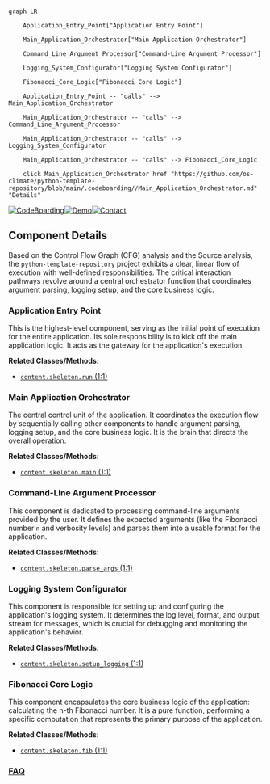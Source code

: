 ```mermaid

graph LR

    Application_Entry_Point["Application Entry Point"]

    Main_Application_Orchestrator["Main Application Orchestrator"]

    Command_Line_Argument_Processor["Command-Line Argument Processor"]

    Logging_System_Configurator["Logging System Configurator"]

    Fibonacci_Core_Logic["Fibonacci Core Logic"]

    Application_Entry_Point -- "calls" --> Main_Application_Orchestrator

    Main_Application_Orchestrator -- "calls" --> Command_Line_Argument_Processor

    Main_Application_Orchestrator -- "calls" --> Logging_System_Configurator

    Main_Application_Orchestrator -- "calls" --> Fibonacci_Core_Logic

    click Main_Application_Orchestrator href "https://github.com/os-climate/python-template-repository/blob/main/.codeboarding//Main_Application_Orchestrator.md" "Details"

```

[![CodeBoarding](https://img.shields.io/badge/Generated%20by-CodeBoarding-9cf?style=flat-square)](https://github.com/CodeBoarding/GeneratedOnBoardings)[![Demo](https://img.shields.io/badge/Try%20our-Demo-blue?style=flat-square)](https://www.codeboarding.org/demo)[![Contact](https://img.shields.io/badge/Contact%20us%20-%20contact@codeboarding.org-lightgrey?style=flat-square)](mailto:contact@codeboarding.org)



## Component Details



Based on the Control Flow Graph (CFG) analysis and the Source analysis, the `python-template-repository` project exhibits a clear, linear flow of execution with well-defined responsibilities. The critical interaction pathways revolve around a central orchestrator function that coordinates argument parsing, logging setup, and the core business logic.



### Application Entry Point

This is the highest-level component, serving as the initial point of execution for the entire application. Its sole responsibility is to kick off the main application logic. It acts as the gateway for the application's execution.





**Related Classes/Methods**:



- <a href="https://github.com/os-climate/python-template-repository/blob/master/content/skeleton.py#L1-L1" target="_blank" rel="noopener noreferrer">`content.skeleton.run` (1:1)</a>





### Main Application Orchestrator

The central control unit of the application. It coordinates the execution flow by sequentially calling other components to handle argument parsing, logging setup, and the core business logic. It is the brain that directs the overall operation.





**Related Classes/Methods**:



- <a href="https://github.com/os-climate/python-template-repository/blob/master/content/skeleton.py#L1-L1" target="_blank" rel="noopener noreferrer">`content.skeleton.main` (1:1)</a>





### Command-Line Argument Processor

This component is dedicated to processing command-line arguments provided by the user. It defines the expected arguments (like the Fibonacci number `n` and verbosity levels) and parses them into a usable format for the application.





**Related Classes/Methods**:



- <a href="https://github.com/os-climate/python-template-repository/blob/master/content/skeleton.py#L1-L1" target="_blank" rel="noopener noreferrer">`content.skeleton.parse_args` (1:1)</a>





### Logging System Configurator

This component is responsible for setting up and configuring the application's logging system. It determines the log level, format, and output stream for messages, which is crucial for debugging and monitoring the application's behavior.





**Related Classes/Methods**:



- <a href="https://github.com/os-climate/python-template-repository/blob/master/content/skeleton.py#L1-L1" target="_blank" rel="noopener noreferrer">`content.skeleton.setup_logging` (1:1)</a>





### Fibonacci Core Logic

This component encapsulates the core business logic of the application: calculating the n-th Fibonacci number. It is a pure function, performing a specific computation that represents the primary purpose of the application.





**Related Classes/Methods**:



- <a href="https://github.com/os-climate/python-template-repository/blob/master/content/skeleton.py#L1-L1" target="_blank" rel="noopener noreferrer">`content.skeleton.fib` (1:1)</a>









### [FAQ](https://github.com/CodeBoarding/GeneratedOnBoardings/tree/main?tab=readme-ov-file#faq)